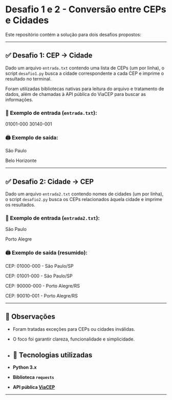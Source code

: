 # Desafio 1 e 2 - Conversão entre CEPs e Cidades

Este repositório contém a solução para dois desafios propostos:

---

## ✅ Desafio 1: CEP → Cidade

Dado um arquivo `entrada.txt` contendo uma lista de CEPs (um por linha), o script `desafio1.py` busca a cidade correspondente a cada CEP e imprime o resultado no terminal.

Foram utilizadas bibliotecas nativas para leitura do arquivo e tratamento de dados, além de chamadas à API pública do ViaCEP para buscar as informações.

### 📂 Exemplo de entrada (`entrada.txt`):
01001-000 30140-001


### 🖨️ Exemplo de saída:
São Paulo 

Belo Horizonte


---

## ✅ Desafio 2: Cidade → CEP

Dado um arquivo `entrada2.txt` contendo nomes de cidades (um por linha), o script `desafio2.py` busca os CEPs relacionados àquela cidade e imprime os resultados.

### 📂 Exemplo de entrada (`entrada2.txt`):

São Paulo 

Porto Alegre


### 🖨️ Exemplo de saída (resumido):


CEP: 01000-000 - São Paulo/SP 

CEP: 01001-000 - São Paulo/SP 

CEP: 90000-000 - Porto Alegre/RS 

CEP: 90010-001 - Porto Alegre/RS 


---

## 📝 Observações

- Foram tratadas exceções para CEPs ou cidades inválidas.
- O foco foi garantir clareza, funcionalidade e simplicidade.

- ## 🧰 Tecnologias utilizadas

- **Python 3.x**  
- **Biblioteca `requests`**  
- **API pública [ViaCEP](https://viacep.com.br)**

---

